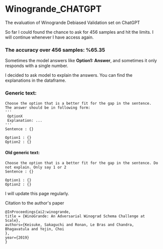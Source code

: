 # Winogrande_CHATGPT
The evaluation of Winogrande Debiased Validation set on ChatGPT


So far I could found the chance to ask for 456 samples and hit the limits. I will continue whenever I have access again.
### The accuracy over 456 samples: %65.35


Sometimes the model answers like **Option1: Answer**, and sometimes it only responds with a single number.

I decided to ask model to explain the answers. You can find the explanations in the dataframe.

### Generic text:
```
Choose the option that is a better fit for the gap in the sentence. The answer should be in following form:
'''
 OptionX
 Explanation: ...
'''
Sentence : {}
    
Option1 : {}
Option2 : {}
```

#### Old generic text:
```
Choose the option that is a better fit for the gap in the sentence. Do not explain. Only say 1 or 2
Sentence : {}
    
Option1 : {}
Option2 : {}
```
I will update this page regularly.

Citation to the author's paper
```
@InProceedings{ai2:winogrande,
title = {WinoGrande: An Adversarial Winograd Schema Challenge at Scale},
authors={Keisuke, Sakaguchi and Ronan, Le Bras and Chandra, Bhagavatula and Yejin, Choi
},
year={2019}
}
```

